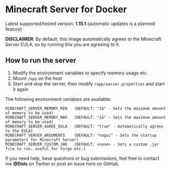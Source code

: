 # Minecraft Server for Docker

Latest supported/tested version: **1.15.1** (automatic updates is a planned feature)

**DISCLAIMER**: By default, this image automatically agrees to the Minecraft Server EULA, so by running this you are agreeing to it.

## How to run the server

1. Modify the environment variables to specify memory usage etc.
2. Mount `/app` on the host
3. Start and stop the server, then modify `/app/server.properties` and start it again

The following environment variables are available:

```text
MINECRAFT_SERVER_MEMORY_MIN   (DEFAULT: "1G" - Sets the minimum amount of memory to be used)
MINECRAFT_SERVER_MEMORY_MAX   (DEFAULT: "1G" - Sets the maximum amount of memory to be used)
MINECRAFT_SERVER_AGREE_EULA   (DEFAULT: "true" - Automatically agrees to the EULA)
MINECRAFT_SERVER_ARGUMENTS    (DEFAULT: "nogui" - Sets the startup parameters for Minecraft Server)
MINECRAFT_SERVER_CUSTOM_JAR   (DEFAULT: <none> - Sets a custom .jar file to run, useful for Forge etc.)
```

If you need help, have questions or bug submissions, feel free to contact me **@Dids** on Twitter or post an issue here on GitHub.
